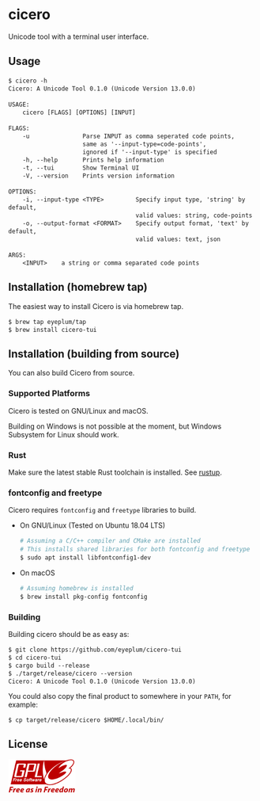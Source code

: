 # cicero

Unicode tool with a terminal user interface.

## Usage

```
$ cicero -h
Cicero: A Unicode Tool 0.1.0 (Unicode Version 13.0.0)

USAGE:
    cicero [FLAGS] [OPTIONS] [INPUT]

FLAGS:
    -u               Parse INPUT as comma seperated code points,
                     same as '--input-type=code-points',
                     ignored if '--input-type' is specified
    -h, --help       Prints help information
    -t, --tui        Show Terminal UI
    -V, --version    Prints version information

OPTIONS:
    -i, --input-type <TYPE>         Specify input type, 'string' by default,
                                    valid values: string, code-points
    -o, --output-format <FORMAT>    Specify output format, 'text' by default,
                                    valid values: text, json

ARGS:
    <INPUT>    a string or comma separated code points
```

## Installation (homebrew tap)

The easiest way to install Cicero is via homebrew tap.

```
$ brew tap eyeplum/tap
$ brew install cicero-tui
```

## Installation (building from source)

You can also build Cicero from source.

### Supported Platforms

Cicero is tested on GNU/Linux and macOS.

Building on Windows is not possible at the moment, but Windows Subsystem for Linux should work.

### Rust

Make sure the latest stable Rust toolchain is installed. See [rustup](https://rustup.rs/).

### fontconfig and freetype

Cicero requires `fontconfig` and `freetype` libraries to build.

- On GNU/Linux (Tested on Ubuntu 18.04 LTS)

    ```sh
    # Assuming a C/C++ compiler and CMake are installed
    # This installs shared libraries for both fontconfig and freetype
    $ sudo apt install libfontconfig1-dev
    ```

- On macOS

    ```sh
    # Assuming homebrew is installed
    $ brew install pkg-config fontconfig
    ```

### Building

Building cicero should be as easy as:

```
$ git clone https://github.com/eyeplum/cicero-tui
$ cd cicero-tui
$ cargo build --release
$ ./target/release/cicero --version
Cicero: A Unicode Tool 0.1.0 (Unicode Version 13.0.0)
```

You could also copy the final product to somewhere in your `PATH`, for example:

```
$ cp target/release/cicero $HOME/.local/bin/
```

## License
[![](images/gplv3.png)](https://www.gnu.org/licenses/gpl-3.0.html)
